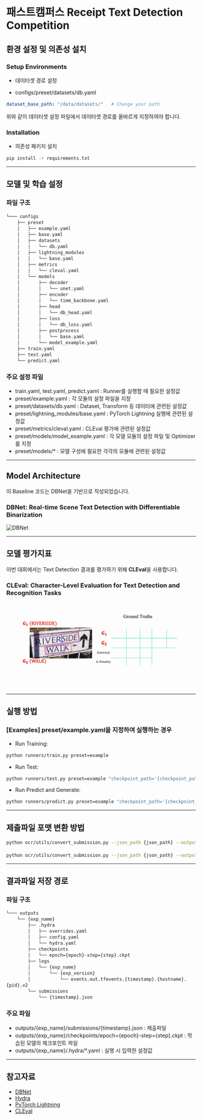 # 패스트캠퍼스 Receipt Text Detection Competition


## 환경 설정 및 의존성 설치
### Setup Environments
- 데이터셋 경로 설정
* configs/preset/datasets/db.yaml
```yaml
dataset_base_path: "/data/datasets/"   # Change your path
```
위와 같이 데이터셋 설정 파일에서 데이터셋 경로를 올바르게 지정하여야 합니다.

### Installation
- 의존성 패키지 설치
```bash
pip install -r requirements.txt
```

---
## 모델 및 학습 설정
### 파일 구조
```plaintext
└─── configs
    ├── preset
    │   ├── example.yaml
    │   ├── base.yaml
    │   ├── datasets
    │   │   └── db.yaml
    │   ├── lightning_modules
    │   │   └── base.yaml
    │   ├── metrics
    │   │   └── cleval.yaml
    │   └── models
    │       ├── decoder
    │       │   └── unet.yaml
    │       ├── encoder
    │       │   └── timm_backbone.yaml
    │       ├── head
    │       │   └── db_head.yaml
    │       ├── loss
    │       │   └── db_loss.yaml
    │       ├── postprocess
    │       │   └── base.yaml
    │       └── model_example.yaml
    ├── train.yaml
    ├── test.yaml
    └── predict.yaml
```
### 주요 설정 파일
- train.yaml, test.yaml, predict.yaml : Runner를 실행할 때 필요한 설정값
- preset/example.yaml : 각 모듈의 설정 파일을 지정
- preset/datasets/db.yaml : Dataset, Transform 등 데이터에 관련된 설정값
- preset/lightning_modules/base.yaml : PyTorch Lightning 실행에 관련된 설정값
- preset/metrics/cleval.yaml : CLEval 평가에 관련된 설정값
- preset/models/model_example.yaml : 각 모델 모듈의 설정 파일 및 Optimizer를 지정
- preset/models/* : 모델 구성에 필요한 각각의 모듈에 관련된 설정값

---
## Model Architecture
이 Baseline 코드는 DBNet을 기반으로 작성되었습니다.

### DBNet: Real-time Scene Text Detection with Differentiable Binarization
![DBNet](https://www.researchgate.net/publication/369783176/figure/fig1/AS:11431281137414188@1680649387586/Structure-of-DBNet-DBNet-is-a-novel-network-architecture-for-real-time-scene-text.png)

---
## 모델 평가지표
이번 대회에서는 Text Detection 결과를 평가하기 위해 **CLEval**을 사용합니다.

### CLEval: Character-Level Evaluation for Text Detection and Recognition Tasks
![CLEval](https://github.com/clovaai/CLEval/raw/master/resources/screenshots/explanation.gif)

---
## 실행 방법
### [Examples] preset/example.yaml을 지정하여 실행하는 경우
- Run Training:
```bash
python runners/train.py preset=example
```

- Run Test:
```bash
python runners/test.py preset=example "checkpoint_path='{checkpoint_path}'"
```

- Run Predict and Generate:
```bash
python runners/predict.py preset=example "checkpoint_path='{checkpoint_path}'"
```

---
## 제출파일 포맷 변환 방법
```bash
python ocr/utils/convert_submission.py --json_path {json_path} --output_path {output_path}

python ocr/utils/convert_submission.py --json_path {json_path} --output_path {output_path}
```

---
## 결과파일 저장 경로
### 파일 구조
```plaintext
└─── outputs
    └── {exp_name}
        ├── .hydra
        │   ├── overrides.yaml
        │   ├── config.yaml
        │   └── hydra.yaml
        ├── checkpoints
        │   └── epoch={epoch}-step={step}.ckpt
        ├── logs
        │   └── {exp_name}
        │       └── {exp_version}
        │           └── events.out.tfevents.{timestamp}.{hostname}.{pid}.v2
        └── submissions
            └── {timestamp}.json
```
### 주요 파일
- outputs/{exp_name}/submissions/{timestamp}.json : 제출파일
- outputs/{exp_name}/checkpoints/epoch={epoch}-step={step}.ckpt : 학습된 모델의 체크포인트 파일
- outputs/{exp_name}/.hydra/*.yaml : 실행 시 입력한 설정값

---
## 참고자료
- [DBNet](https://github.com/MhLiao/DB)
- [Hydra](https://hydra.cc/docs/intro/)
- [PyTorch Lightning](https://pytorch-lightning.readthedocs.io/en/latest/)
- [CLEval](https://github.com/clovaai/CLEval)
